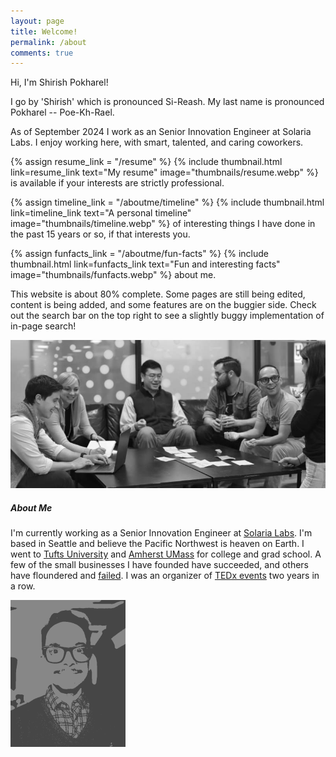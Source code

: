 ```yaml
---
layout: page
title: Welcome!
permalink: /about
comments: true
---
```


<div class="row justify-content-between">
<div class="col-md-8 pr-5">
<link href="{{ site.url }}/assets/css/tooltip.css" rel="stylesheet">
<p>Hi, I'm Shirish Pokharel!</p>

<p>I go by 'Shirish' which is pronounced Si-Reash. My last name is pronounced Pokharel -- Poe-Kh-Rael.</p>

<p>As of September 2024 I work as an Senior Innovation Engineer at Solaria Labs. I enjoy working here, with smart, talented, and caring coworkers.</p>

<p>
{% assign resume_link = "/resume" %}
{% include thumbnail.html link=resume_link text="My resume" image="thumbnails/resume.webp" %} is available if your interests are strictly professional.
</p>

<p>
{% assign timeline_link = "/aboutme/timeline" %}
{% include thumbnail.html link=timeline_link text="A personal timeline" image="thumbnails/timeline.webp" %} of interesting things I have done in the past 15 years or so, if that interests you.
</p>
<p>
{% assign funfacts_link = "/aboutme/fun-facts" %} 
{% include thumbnail.html link=funfacts_link text="Fun and interesting facts" image="thumbnails/funfacts.webp" %} about me.
</p>

<p>This website is about 80% complete. Some pages are still being edited, content is being added, and some features are on the buggier side. Check out the search bar on the top right to see a slightly buggy implementation of in-page search!</p>

<a href="assets/images/bg-joinTeam.jpg"><p class="mb-5"><img class="shadow-lg" alt="Image of a group of employees collaborating. I'm the man in yellow T-shirt." src="assets/images/team-small.jpg"></p></a>


<div class="col-md-4">

<div class="sticky-top sticky-top-80">
<h5>About Me</h5>

<p> I'm currently working as a Senior Innovation Engineer at  <a target="_blank" href="https://www.solarialabs.com">Solaria Labs</a>. I'm based in Seattle and believe the Pacific Northwest is heaven on Earth. I went to <a target="_blank" href="https://www.tufts.edu">Tufts University</a> and <a target="_blank" href="https://www.cics.umass.edu">Amherst UMass</a> for college and grad school. A few of the small businesses I have founded have succeeded, and others have floundered and <a target="_blank" href="https://www.shirish.me/failed-projects">failed</a>. I was an organizer of <a target="_blank" href="https://www.ted.com/tedx/events/6545">TEDx events</a> two years in a row.</p>

<div class="container">
<div class="row justify-content-md-center">
<div class="w-90 p-3">
<p class="mb-5"><img class="shadow-lg" alt="Image of the man described above." src="assets/images/profile/small.png" id="homepage-image"></p>
</div>
</div>
</div>
</div>
</div>
</div>
